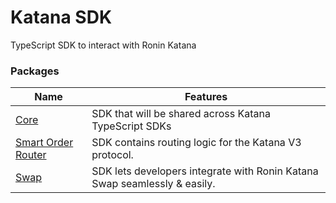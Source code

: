 # Katana SDK
TypeScript SDK to interact with Ronin Katana

### Packages

| Name | Features |
| --- | --- |
| [Core](/packages/katana-core) | SDK that will be shared across Katana TypeScript SDKs |
| [Smart Order Router](/packages/smart-order-router) | SDK contains routing logic for the Katana V3 protocol. |
| [Swap](/packages/katana-swap) | SDK lets developers integrate with Ronin Katana Swap seamlessly & easily. |